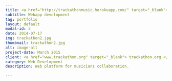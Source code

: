 ```yaml
---
title: <a href="http://trackathonmusic.herokuapp.com/" target="_blank"> Trackathon </a>
subtitle: Webapp development
tag: portfolio
layout: default
modal-id: 5
date: 2014-07-17
img: trackathon2.jpg
thumbnail: trackathon2.jpg
alt: image-alt
project-date: March 2015
client: <a href="www.trackathon.org" target="_blank"> trackathon.org </a>
category: Web Development
description: Web platform for musicians collaboration.

---
```

